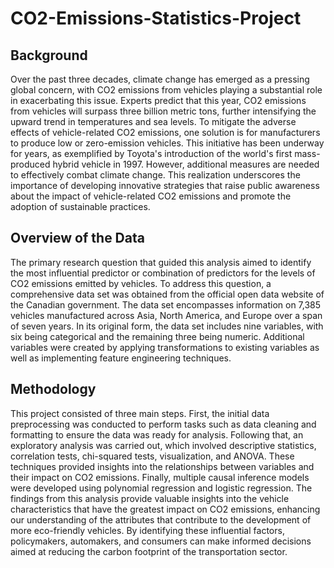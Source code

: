 # CO2-Emissions-Statistics-Project

## Background
Over the past three decades, climate change has emerged as a pressing global concern, with CO2 emissions from vehicles playing a substantial role in exacerbating this issue. Experts predict that this year, CO2 emissions from vehicles will surpass three billion metric tons, further intensifying the upward trend in temperatures and sea levels. To mitigate the adverse effects of vehicle-related CO2 emissions, one solution is for manufacturers to produce low or zero-emission vehicles. This initiative has been underway for years, as exemplified by Toyota's introduction of the world's first mass-produced hybrid vehicle in 1997. However, additional measures are needed to effectively combat climate change. This realization underscores the importance of developing innovative strategies that raise public awareness about the impact of vehicle-related CO2 emissions and promote the adoption of sustainable practices.

## Overview of the Data
The primary research question that guided this analysis aimed to identify the most influential predictor or combination of predictors for the levels of CO2 emissions emitted by vehicles. To address this question, a comprehensive data set was obtained from the official open data website of the Canadian government. The data set encompasses information on 7,385 vehicles manufactured across Asia, North America, and Europe over a span of seven years. In its original form, the data set includes nine variables, with six being categorical and the remaining three being numeric. Additional variables were created by applying transformations to existing variables as well as implementing feature engineering techniques.

## Methodology
This project consisted of three main steps. First, the initial data preprocessing was conducted to perform tasks such as data cleaning and formatting to ensure the data was ready for analysis. Following that, an exploratory analysis was carried out, which involved descriptive statistics, correlation tests, chi-squared tests, visualization, and ANOVA. These techniques provided insights into the relationships between variables and their impact on CO2 emissions. Finally, multiple causal inference models were developed using polynomial regression and logistic regression. The findings from this analysis provide valuable insights into the vehicle characteristics that have the greatest impact on CO2 emissions, enhancing our understanding of the attributes that contribute to the development of more eco-friendly vehicles. By identifying these influential factors, policymakers, automakers, and consumers can make informed decisions aimed at reducing the carbon footprint of the transportation sector.
